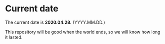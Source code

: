 # Current date

The current date is **2020.04.28.** (YYYY.MM.DD.)

This repository will be good when the world ends, so we will know how long it lasted.